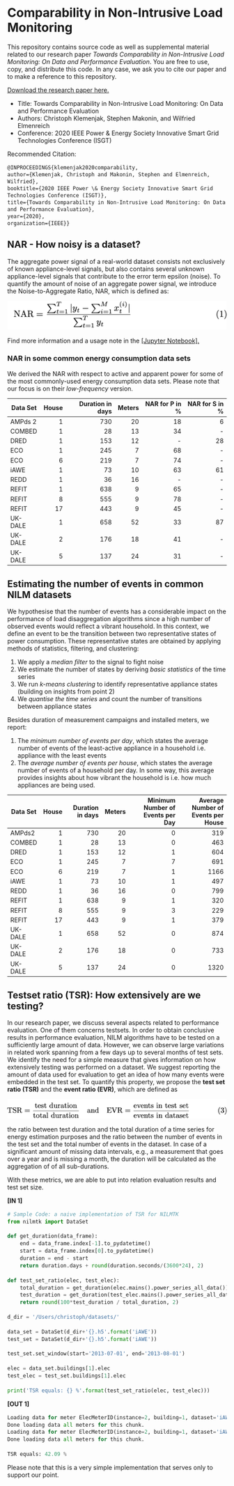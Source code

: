 # Comparability in Non-Intrusive Load Monitoring

This repository contains source code as well as supplemental material related to our research paper *Towards Comparability in Non-Intrusive Load Monitoring: On Data and Performance Evaluation*. You are free to use, copy, and distribute this code. In any case, we ask you to cite our paper and to make a reference to this repository.

[Download the research paper here.](http://makonin.com/doc/ISGT-NA_2020b.pdf)

* Title: Towards Comparability in Non-Intrusive Load Monitoring: On Data and Performance Evaluation
* Authors: Christoph Klemenjak, Stephen Makonin, and Wilfried Elmenreich
* Conference: 2020 IEEE Power & Energy Society Innovative
Smart Grid Technologies Conference (ISGT)

Recommended Citation:

```
@INPROCEEDINGS{klemenjak2020comparability,
author={Klemenjak, Christoph and Makonin, Stephen and Elmenreich, Wilfried},
booktitle={2020 IEEE Power \& Energy Society Innovative Smart Grid Technologies Conference (ISGT)},
title={Towards Comparability in Non-Intrusive Load Monitoring: On Data and Performance Evaluation},
year={2020},
organization={IEEE}}
```

## NAR - How noisy is a dataset?

The aggregate power signal of a real-world dataset consists not exclusively of known appliance-level signals, but also contains several unknown appliance-level signals that contribute to the error term epsilon (noise). To quantify the amount of noise of an aggregate power signal, we introduce the Noise-to-Aggregate Ratio, NAR, which is defined as:

![NAR](img/NAR.png)

Find more information and a usage note in the [[Jupyter Notebook].](NAR.ipynb)

### NAR in some common energy consumption data sets

We derived the NAR with respect to active and apparent power for some of the most commonly-used energy consumption data sets. Please note that our focus is on their *low-frequency* version.

| Data Set | House | Duration in days | Meters | NAR for P in \%| NAR for S in \%|
|----------|-------:|------------------:|--------:|-----------:|-----------:|
| AMPds 2  |  1    | 730              |   20     |     18      |   6       |
| COMBED   |  1    |  28              |   13    |    34        |    -    |
| DRED     |  1    |  153             |   12     |   -       |     28    |
| ECO      |  1    |  245             |   7     |    68        |     -      |
| ECO      |  6    |  219             |   7     |    74        |   -        |
| iAWE     |  1    |  73              |   10     |   63        |     61      |
| REDD     |  1    |  36                |   16     |  -     |    -        |
| REFIT    |  1    |  638              |    9    |     65      |   -       |
| REFIT    |  8    |  555                |  9      |   78      |    -        |
| REFIT    |  17   |  443             |     9   |      45      |   -       |
| UK-DALE  |  1    |  658              |    52    |    33      |    87       |
| UK-DALE  |  2    |  176             |     18   |     41      |  -       |
| UK-DALE  |  5    |  137             |     24   |     31      |   -       |


## Estimating the number of events in common NILM datasets

We hypothesise that the number of events has a considerable impact on the performance of load disaggregation algorithms since a high number of observed events would reflect a vibrant household. In this context, we define an event to be the transition between two representative states of power consumption. These representative states are obtained by applying methods of statistics, filtering, and clustering:

1. We apply a *median filter* to the signal to fight noise
2. We estimate the number of states by deriving *basic statistics* of the time series
3. We run *k-means clustering* to identify representative appliance states (building on insights from point 2)
4. We *quantise the time series* and count the number of transitions between appliance states

Besides duration of measurement campaigns and installed meters, we report:

1. The *minimum number of events per day*, which states the average number of events of the least-active appliance in a household i.e. appliance with the least events
2. The *average number of events per house*, which states the average number of events of a household per day. In some way, this average provides insights about how vibrant the household is i.e. how much appliances are being used.

| Data Set | House | Duration in days | Meters | Minimum Number of Events per Day | Average Number of Events per House |
|---------|------:|-----------------:|-------:|-----------------:|-----------------:|
| AMPds2  |  1    | 730              |   20     |   0        |   319      |
| COMBED   |  1    |  28              |   13    |     0       |   463   |
| DRED     |  1    |  153             |   12     |    1      |    604   |
| ECO      |  1    |  245             |   7     |      7      |   691      |
| ECO      |  6    |  219             |   7     |      1      |   1166         |
| iAWE     |  1    |  73              |   10     |     1      |   497     |
| REDD     |  1    |  36                |   16     |   0     |    799    |
| REFIT    |  1    |  638              |    9    |     1      |   320       |
| REFIT    |  8    |  555                |  9      |   3      |   229        |
| REFIT    |  17   |  443             |     9   |      1      |   379       |
| UK-DALE  |  1    |  658              |    52    |    0      |   874    |
| UK-DALE  |  2    |  176             |     18   |     0      |   733      |
| UK-DALE  |  5    |  137             |     24   |     0      |   1320       |


## Testset ratio (TSR): How extensively are we testing?

In our research paper, we discuss several aspects related to performance evaluation. One of them concerns testsets.
In order to obtain conclusive results in performance evaluation, NILM algorithms have to be tested on a sufficiently large amount of data. However, we can observe large variations in related work spanning from a few days up to several months of test sets.
We identify the need for a simple measure that gives information on how extensively testing was performed on a dataset.
We suggest reporting the amount of data used for evaluation to get an idea of how many events were embedded in the test set.
To quantify this property, we propose the **test set ratio (TSR)** and the **event ratio (EVR)**, which are defined as

![TSR](img/TSR.png)

the ratio between test duration and the total duration of a time series for energy estimation purposes and the ratio between the number of events in the test set and the total number of events in the dataset. In case of a significant amount of missing data intervals, e.g., a measurement that goes over a year and is missing a month, the duration will be calculated as the aggregation of of all sub-durations.

With these metrics, we are able to put into relation evaluation results and test set size.

**[IN 1]**
```python
# Sample Code: a naive implementation of TSR for NILMTK
from nilmtk import DataSet

def get_duration(data_frame):
    end = data_frame.index[-1].to_pydatetime()
    start = data_frame.index[0].to_pydatetime()
    duration = end - start
    return duration.days + round(duration.seconds/(3600*24), 2)

def test_set_ratio(elec, test_elec):
    total_duration = get_duration(elec.mains().power_series_all_data())
    test_duration = get_duration(test_elec.mains().power_series_all_data())
    return round(100*test_duration / total_duration, 2)

d_dir = '/Users/christoph/datasets/'

data_set = DataSet(d_dir+'{}.h5'.format('iAWE'))
test_set = DataSet(d_dir+'{}.h5'.format('iAWE'))

test_set.set_window(start='2013-07-01', end='2013-08-01')

elec = data_set.buildings[1].elec
test_elec = test_set.buildings[1].elec

print('TSR equals: {} %'.format(test_set_ratio(elec, test_elec)))
```
**[OUT 1]**

```python
Loading data for meter ElecMeterID(instance=2, building=1, dataset='iAWE')     
Done loading data all meters for this chunk.
Loading data for meter ElecMeterID(instance=2, building=1, dataset='iAWE')     
Done loading data all meters for this chunk.

TSR equals: 42.09 %
```
Please note that this is a very simple implementation that serves only to support our point.
